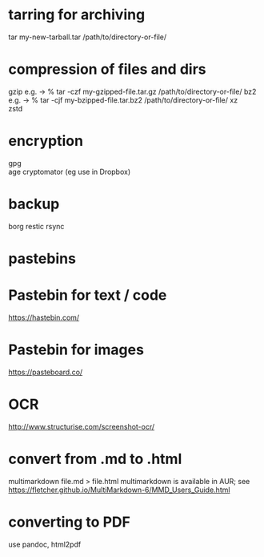# tarring for archiving
tar my-new-tarball.tar /path/to/directory-or-file/


# compression of files and dirs
gzip    e.g. -> % tar -czf my-gzipped-file.tar.gz /path/to/directory-or-file/
bz2     e.g. -> % tar -cjf my-bzipped-file.tar.bz2 /path/to/directory-or-file/
xz      
zstd    


# encryption
gpg     
age
cryptomator (eg use in Dropbox)


# backup
borg
restic
rsync


# pastebins
# Pastebin for text / code
https://hastebin.com/

# Pastebin for images
https://pasteboard.co/

# OCR 
http://www.structurise.com/screenshot-ocr/


# convert from .md to .html
multimarkdown file.md > file.html
  multimarkdown  is available in AUR; see https://fletcher.github.io/MultiMarkdown-6/MMD_Users_Guide.html

# converting to PDF 

use pandoc, html2pdf
